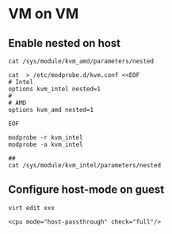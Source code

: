 
# VM on VM

## Enable nested on host 

    cat /sys/module/kvm_amd/parameters/nested
    
    cat  > /etc/modprobe.d/kvm.conf <<EOF   
    # Intel
    options kvm_intel nested=1
    #
    # AMD
    options kvm_amd nested=1
    
    EOF
    
    modprobe -r kvm_intel
    modprobe -a kvm_intel
    
    ## 
    cat /sys/module/kvm_intel/parameters/nested
    

## Configure host-mode on guest

    virt edit xxx
    
    <cpu mode="host-passthrough" check="full"/>

